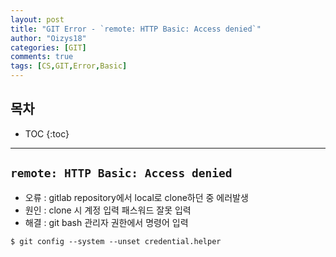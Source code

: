 ```yaml
---
layout: post
title: "GIT Error - `remote: HTTP Basic: Access denied`"
author: "Oizys18"
categories: [GIT]
comments: true
tags: [CS,GIT,Error,Basic]
---
```

## 목차
* TOC
{:toc}
* * *


## `remote: HTTP Basic: Access denied`

- 오류 : gitlab repository에서 local로 clone하던 중 에러발생
- 원인 : clone 시 계정 입력 패스워드 잘못 입력
- 해결 : git bash 관리자 권한에서 명령어 입력

`$ git config --system --unset credential.helper`
